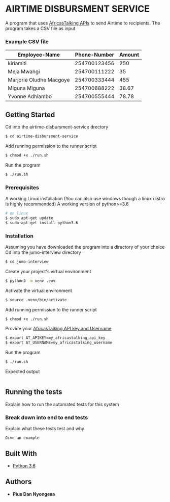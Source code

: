 # AIRTIME DISBURSMENT SERVICE

A program that uses [AfricasTalking APIs](http://docs.africastalking.com/) to send Airtime to recipients.
The program takes a CSV file as input

### Example CSV file

| Employee-Name | Phone-Number | Amount  |
| --- | --- | --- |
|kiriamiti | 254700123456 | 250 |
| Meja Mwangi | 254700111222 | 35 |
| Marjorie Oludhe Macgoye | 254700333444 | 455 |
| Miguna Miguna | 254700888222 | 38.67 |
| Yvonne Adhiambo | 254700555444 | 78.78 |

## Getting Started

Cd into the airtime-disbursment-service drectory
```bash
$ cd airtime-disbursment-service
```
Add running permission to the runner script
```bash
$ chmod +x ./run.sh
```
Run the program
```bash
$ ./run.sh
```
### Prerequisites

A working Linux installation (You can also use windows though a linux distro is highly recommended) 
A working version of python>=3.6

```bash
# on linux
$ sudo apt-get update
$ sudo apt-get install python3.6
```

### Installation

Assuming you have downloaded the program into a directory of your choice
Cd into the jumo-interview directory
```bash
$ cd jumo-interview
```
Create your project's virtual environment
```bash
$ python3 -m venv .env
```
Activate the virtual environment
```bash
$ source .venv/bin/activate
```
Add running permission to the runner script
```bash
$ chmod +x ./run.sh
```
Provide your [AfricasTalking API key and Username](http://docs.africastalking.com/)
```bash
$ export AT_APIKEY=my_africastalking_api_key
$ export AT_USERNAME=my_africastalking_username

```
Run the program
```bash
$ ./run.sh
```

Expected output
```bash

```

## Running the tests

Explain how to run the automated tests for this system

### Break down into end to end tests

Explain what these tests test and why

```
Give an example
```

## Built With

* [Python 3.6](https://docs.python.org/3.6/)

## Authors

* **Pius Dan Nyongesa**
